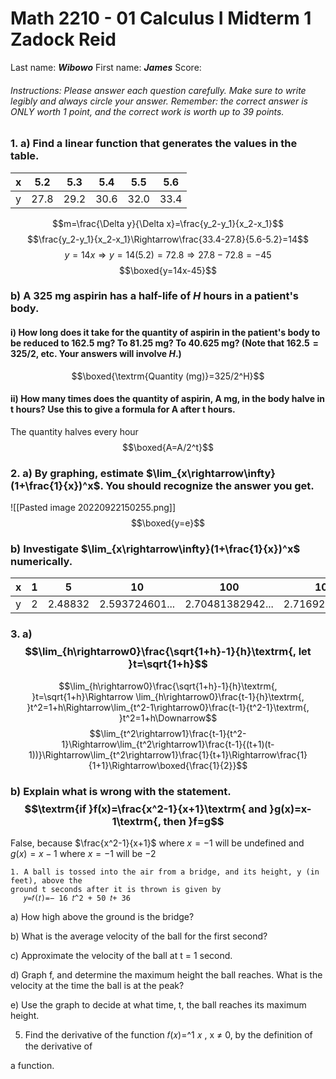 # Math 2210 - 01 Calculus I Midterm 1 Zadock Reid

Last name: ***Wibowo***        First name: ***James***            Score: 

###### Instructions: Please answer each question carefully. Make sure to write legibly and always circle your answer. Remember: the correct answer is ONLY worth 1 point, and the correct work is worth up to 39 points.

### 1. a) Find a linear function that generates the values in the table.
|x|5.2|5.3|5.4|5.5|5.6|
|-|-|-|-|-|-|
|y|27.8|29.2|30.6|32.0|33.4|

$$m=\frac{\Delta y}{\Delta x}=\frac{y_2-y_1}{x_2-x_1}$$
$$\frac{y_2-y_1}{x_2-x_1}\Rightarrow\frac{33.4-27.8}{5.6-5.2}=14$$
$$y=14x\Rightarrow y=14(5.2)=72.8\Rightarrow27.8-72.8=-45$$
$$\boxed{y=14x-45}$$

### b) A 325 mg aspirin has a half-life of $H$ hours in a patient's body.
#### i) How long does it take for the quantity of aspirin in the patient's body to be reduced to 162.5 mg? To 81.25 mg? To 40.625 mg? (Note that $162.5 = 325/2$, etc. Your answers will involve $H$.)
$$\boxed{\textrm{Quantity (mg)}=325/2^H}$$


#### ii) How many times does the quantity of aspirin, A mg, in the body halve in t hours? Use this to give a formula for A after t hours.

The quantity halves every hour
$$\boxed{A=A/2^t}$$

### 2. a) By graphing, estimate $\lim_{x\rightarrow\infty}(1+\frac{1}{x})^x$. You should recognize the answer you get.

![[Pasted image 20220922150255.png]]
$$\boxed{y=e}$$


### b) Investigate $\lim_{x\rightarrow\infty}(1+\frac{1}{x})^x$ numerically.

|x|1|5|10|100|1000|10000|
|-|-|-|-|-|-|-|
|y|2|2.48832|2.593724601...|2.70481382942...|2.71692393224...|2.71814592683...|

### 3. a) $$\lim_{h\rightarrow0}\frac{\sqrt{1+h}-1}{h}\textrm{, let }t=\sqrt{1+h}$$
$$\lim_{h\rightarrow0}\frac{\sqrt{1+h}-1}{h}\textrm{, }t=\sqrt{1+h}\Rightarrow \lim_{h\rightarrow0}\frac{t-1}{h}\textrm{, }t^2=1+h\Rightarrow\lim_{t^2-1\rightarrow0}\frac{t-1}{t^2-1}\textrm{, }t^2=1+h\Downarrow$$
$$\lim_{t^2\rightarrow1}\frac{t-1}{t^2-1}\Rightarrow\lim_{t^2\rightarrow1}\frac{t-1}{(t+1)(t-1))}\Rightarrow\lim_{t^2\rightarrow1}\frac{1}{t+1}\Rightarrow\frac{1}{1+1}\Rightarrow\boxed{\frac{1}{2}}$$



### b) Explain what is wrong with the statement.$$\textrm{if }f(x)=\frac{x^2-1}{x+1}\textrm{ and }g(x)=x-1\textrm{, then }f=g$$
False, because $\frac{x^2-1}{x+1}$ where $x=-1$ will be undefined and $g(x)=x-1$ where $x=-1$ will be $-2$ 


	1. A ball is tossed into the air from a bridge, and its height, y (in feet), above the
    ground t seconds after it is thrown is given by
       𝑦=𝑓(𝑡)=− 16 𝑡^2 + 50 𝑡+ 36


a) How high above the ground is the bridge?


b) What is the average velocity of the ball for the first second?


c) Approximate the velocity of the ball at t = 1 second.


d) Graph f, and determine the maximum height the ball reaches. What is the velocity at
the time the ball is at the peak?


e) Use the graph to decide at what time, t, the ball reaches its maximum height.


5. Find the derivative of the function 𝑓(𝑥)=^1 𝑥 , x ≠ 0, by the definition of the derivative of


a function.


